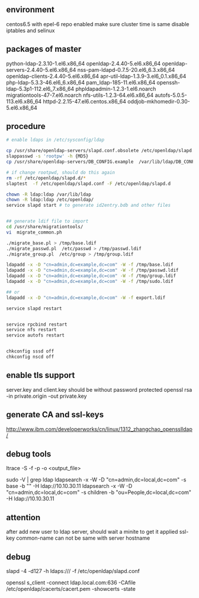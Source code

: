 ## environment
centos6.5 with epel-6 repo enabled
make sure cluster time is same 
disable iptables and selinux

## packages of master
python-ldap-2.3.10-1.el6.x86_64
openldap-2.4.40-5.el6.x86_64
openldap-servers-2.4.40-5.el6.x86_64
nss-pam-ldapd-0.7.5-20.el6_6.3.x86_64
openldap-clients-2.4.40-5.el6.x86_64
apr-util-ldap-1.3.9-3.el6_0.1.x86_64
php-ldap-5.3.3-46.el6_6.x86_64
pam_ldap-185-11.el6.x86_64
openssh-ldap-5.3p1-112.el6_7.x86_64
phpldapadmin-1.2.3-1.el6.noarch
migrationtools-47-7.el6.noarch
nfs-utils-1.2.3-64.el6.x86_64
autofs-5.0.5-113.el6.x86_64
httpd-2.2.15-47.el6.centos.x86_64
oddjob-mkhomedir-0.30-5.el6.x86_64

## procedure

```bash
# enable ldaps in /etc/sysconfig/ldap

cp /usr/share/openldap-servers/slapd.conf.obsolete /etc/openldap/slapd.conf
slappasswd -s 'rootpw' -h {MD5}
cp /usr/share/openldap-servers/DB_CONFIG.example  /var/lib/ldap/DB_CONFIG

# if change rootpwd, should do this again
rm -rf /etc/openldap/slapd.d/*
slaptest  -f /etc/openldap/slapd.conf -F /etc/openldap/slapd.d

chown -R ldap:ldap /var/lib/ldap
chown -R ldap:ldap /etc/openldap/
service slapd start # to generate id2entry.bdb and other files


## generate ldif file to import 
cd /usr/share/migrationtools/
vi  migrate_common.ph

./migrate_base.pl > /tmp/base.ldif
./migrate_passwd.pl  /etc/passwd > /tmp/passwd.ldif
./migrate_group.pl  /etc/group > /tmp/group.ldif

ldapadd -x -D "cn=admin,dc=example,dc=com" -W -f /tmp/base.ldif
ldapadd -x -D "cn=admin,dc=example,dc=com" -W -f /tmp/passwd.ldif
ldapadd -x -D "cn=admin,dc=example,dc=com" -W -f /tmp/group.ldif
ldapadd -x -D "cn=admin,dc=example,dc=com" -W -f /tmp/sudo.ldif

## or 
ldapadd -x -D "cn=admin,dc=example,dc=com" -W -f export.ldif

service slapd restart


service rpcbind restart
service nfs restart
service autofs restart


chkconfig sssd off
chkconfig nscd off
```

## enable tls support
server.key and client.key should be without password protected
openssl rsa -in private.origin -out private.key


## generate CA and ssl-keys
http://www.ibm.com/developerworks/cn/linux/1312_zhangchao_opensslldap/
## debug tools
ltrace -S -f -p <pid> -o <output_file>

sudo -V | grep ldap
ldapsearch -x -W -D "cn=admin,dc=local,dc=com" -s base -b "" -H ldap://10.10.30.11
ldapsearch -x -W -D "cn=admin,dc=local,dc=com" -s children -b "ou=People,dc=local,dc=com" -H ldap://10.10.30.11


## attention
after add new user to ldap server, should wait a minite to get it applied
ssl-key common-name can not be same with server hostname


## debug

slapd -4 -d127 -h ldaps:/// -f /etc/openldap/slapd.conf

openssl s_client -connect ldap.local.com:636 -CAfile /etc/openldap/cacerts/cacert.pem -showcerts -state
